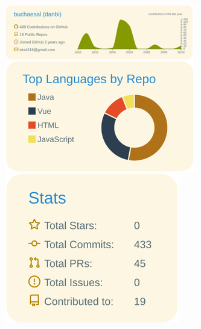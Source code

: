 ![](https://raw.githubusercontent.com/buchaesal/buchaesal/main/profile-summary-card-output/solarized/0-profile-details.svg)
![](https://raw.githubusercontent.com/buchaesal/buchaesal/main/profile-summary-card-output/solarized/1-repos-per-language.svg)
![](https://raw.githubusercontent.com/buchaesal/buchaesal/main/profile-summary-card-output/solarized/3-stats.svg)
